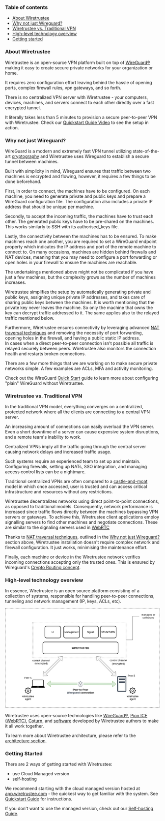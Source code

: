 ### Table of contents

* [About Wiretrustee](#about-wiretrustee)
* [Why not just Wireguard?](#why-not-just-wireguard)
* [Wiretrustee vs. Traditional VPN](#wiretrustee-vs-traditional-vpn)
* [High-level technology overview](#high-level-technology-overview)
* [Getting started](#getting-started)

### About Wiretrustee

Wiretrustee is an open-source VPN platform built on top of [WireGuard®](https://www.wireguard.com/) making it easy to create secure private networks for your organization or home.

It requires zero configuration effort leaving behind the hassle of opening ports, complex firewall rules, vpn gateways, and so forth.

There is no centralized VPN server with Wiretrustee - your computers, devices, machines, and servers connect to each other directly over a fast encrypted tunnel.

It literally takes less than 5 minutes to provision a secure peer-to-peer VPN with Wiretrustee. Check our [Quickstart Guide Video](https://www.youtube.com/watch?v=cWTsGUJAUaU) to see the setup in action.

### Why not just Wireguard?

WireGuard is a modern and extremely fast VPN tunnel utilizing state-of-the-art [cryptography](https://www.wireguard.com/protocol/) 
and Wiretrustee uses Wireguard to establish a secure tunnel between machines.

Built with simplicity in mind, Wireguard ensures that traffic between two machines is encrypted and flowing, however, it requires a few things to be done beforehand.

First, in order to connect, the machines have to be configured. 
On each machine, you need to generate private and public keys and prepare a WireGuard configuration file. 
The configuration also includes a private IP address that should be unique per machine.

Secondly, to accept the incoming traffic, the machines have to trust each other.
The generated public keys have to be pre-shared on the machines. 
This works similarly to SSH with its authorised_keys file.

Lastly, the connectivity between the machines has to be ensured. 
To make machines reach one another, you are required to set a WireGuard endpoint property which indicates the IP address and port of the remote machine to connect to. 
On many occasions, machines are hidden behind firewalls and NAT devices, 
meaning that you may need to configure a port forwarding or open holes in your firewall to ensure the machines are reachable.

The undertakings mentioned above might not be complicated if you have just a few machines, but the complexity grows as the number of machines increases.

Wiretrustee simplifies the setup by automatically generating private and public keys, assigning unique private IP addresses, and takes care of sharing public keys between the machines. 
It is worth mentioning that the private key never leaves the machine. 
So only the machine that owns the key can decrypt traffic addressed to it. 
The same applies also to the relayed traffic mentioned below.

Furthermore, Wiretrustee ensures connectivity by leveraging advanced [NAT traversal techniques](https://en.wikipedia.org/wiki/NAT_traversal) 
and removing the necessity of port forwarding, opening holes in the firewall, and having a public static IP address.  
In cases when a direct peer-to-peer connection isn't possible all traffic is relayed securely between peers.
Wiretrustee also monitors the connection health and restarts broken connections.

There are a few more things that we are working on to make secure private networks simple. A few examples are ACLs, MFA and activity monitoring.

Check out the WireGuard [Quick Start](https://www.wireguard.com/quickstart/) guide to learn more about configuring "plain" WireGuard without Wiretrustee.

### Wiretrustee vs. Traditional VPN

In the traditional VPN model, everything converges on a centralized, protected network where all the clients are connecting to a central VPN server.

An increasing amount of connections can easily overload the VPN server.
Even a short downtime of a server can cause expensive system disruptions, and a remote team's inability to work.

Centralized VPNs imply all the traffic going through the central server causing network delays and increased traffic usage.

Such systems require an experienced team to set up and maintain.
Configuring firewalls, setting up NATs, SSO integration, and managing access control lists can be a nightmare.

Traditional centralized VPNs are often compared to a [castle-and-moat](https://en.wikipedia.org/wiki/Moat) model 
in which once accessed, user is trusted and can access critical infrastructure and resources without any restrictions.

Wiretrustee decentralizes networks using direct point-to-point connections, as opposed to traditional models.
Consequently, network performance is increased since traffic flows directly between the machines bypassing VPN servers or gateways.
To achieve this, Wiretrustee client applications employ signalling servers to find other machines and negotiate connections.
These are similar to the signaling servers used in [WebRTC](https://developer.mozilla.org/en-US/docs/Web/API/WebRTC_API/Signaling_and_video_calling#the_signaling_server)  

Thanks to [NAT traversal techniques](https://en.wikipedia.org/wiki/NAT_traversal), 
outlined in the [Why not just Wireguard?](#why-not-just-wireguard) section above,
Wiretrustee installation doesn't require complex network and firewall configuration. 
It just works, minimising the maintenance effort.

Finally, each machine or device in the Wiretrustee network verifies incoming connections accepting only the trusted ones.
This is ensured by Wireguard's [Crypto Routing concept](https://www.wireguard.com/#cryptokey-routing).

### High-level technology overview
In essence, Wiretrustee is an open source platform consisting of a collection of systems, responsible for handling peer-to-peer connections, tunneling and network management (IP, keys, ACLs, etc).

<p align="center">
    <img src="media/high-level-dia.png" alt="high-level-dia" width="781"/>
</p>

Wiretrustee uses open-source technologies like [WireGuard®](https://www.wireguard.com/), [Pion ICE (WebRTC)](https://github.com/pion/ice), [Coturn](https://github.com/coturn/coturn),
and [software](https://github.com/wiretrustee/wiretrustee) developed by Wiretrustee authors to make it all work together.

To learn more about Wiretrustee architecture, please refer to the [architecture section](../docs/architecture.md).

### Getting Started

There are 2 ways of getting started with Wiretrustee:
- use Cloud Managed version
- self-hosting

We recommend starting with the cloud managed version hosted at [app.wiretrustee.com](https://app.wiretrustee.com) - the quickest way to get familiar with the system.
See [Quickstart Guide](../docs/quickstart.md) for instructions.

If you don't want to use the managed version, check out our [Self-hosting Guide](../docs/self-hosting.md).

